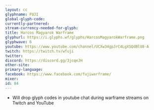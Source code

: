 ```yaml
---
layout: cc
glyphname: FUJI
global-glyph-code: 
currently-partnered: 
stream-currency-needed-for-glyph: 
title: Harcos Magyarok Warframe
glyphurl: https://i.glyphs.wf/glyphs/HarcosMagyarokWarframe.png
glyphwave: 6
youtube: https://www.youtube.com/channel/UCXw34gpJrC4LgXSQdBlU8-A
twitch: https://twitch.tv/wfuji
twitter: 
discord: https://discord.gg/3jcqeJH
other-site: 
primary-language: 
facebook: https://www.facebook.com/fujiwarframe/
mixer: 
id: 84
---
```

* Will drop glyph codes in youtube chat during warframe streams on Twitch and YouTube

